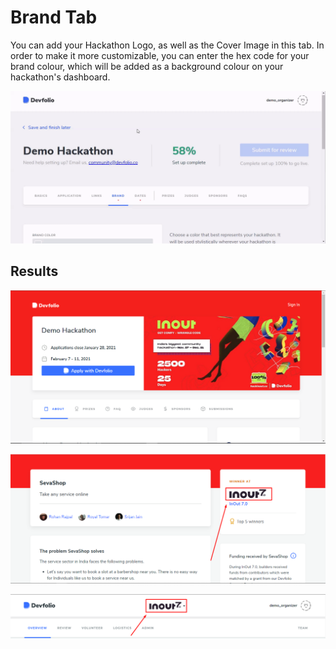# Brand Tab

You can add your Hackathon Logo, as well as the Cover Image in this tab. In order to make it more customizable, you can enter the hex code for your brand colour, which will be added as a background colour on your hackathon's dashboard.

![](../../.gitbook/assets/brand.gif)

## Results

![Cover Image showcased on your hackathon&apos;s Microsite](../../.gitbook/assets/image%20%2851%29.png)

![Hackathon Logo showcased on the project submission page](../../.gitbook/assets/image%20%2838%29.png)

![Hackathon Logo showcased on your Dashboard](../../.gitbook/assets/image%20%2856%29.png)

